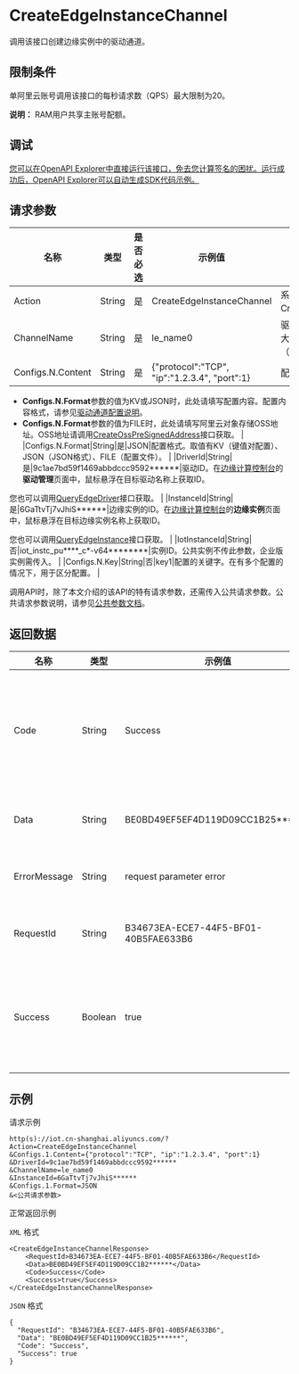 # CreateEdgeInstanceChannel

调用该接口创建边缘实例中的驱动通道。

## 限制条件

单阿里云账号调用该接口的每秒请求数（QPS）最大限制为20。

**说明：** RAM用户共享主账号配额。

## 调试

[您可以在OpenAPI Explorer中直接运行该接口，免去您计算签名的困扰。运行成功后，OpenAPI Explorer可以自动生成SDK代码示例。](https://api.aliyun.com/#product=Iot&api=CreateEdgeInstanceChannel&type=RPC&version=2018-01-20)

## 请求参数

|名称|类型|是否必选|示例值|描述|
|--|--|----|---|--|
|Action|String|是|CreateEdgeInstanceChannel|系统规定参数。取值：CreateEdgeInstanceChannel。 |
|ChannelName|String|是|le\_name0|驱动通道名称。支持中文、英文大小写字母、数字和下划线（\_），长度限制1~30个字符。 |
|Configs.N.Content|String|是|\{"protocol":"TCP", "ip":"1.2.3.4", "port":1\}|配置内容。

 -   **Configs.N.Format**参数的值为KV或JSON时，此处请填写配置内容。配置内容格式，请参见[驱动通道配置说明](~~172321~~)。
-   **Configs.N.Format**参数的值为FILE时，此处请填写阿里云对象存储OSS地址。OSS地址请调用[CreateOssPreSignedAddress](~~155858~~)接口获取。 |
|Configs.N.Format|String|是|JSON|配置格式。取值有KV（键值对配置）、JSON（JSON格式）、FILE（配置文件）。 |
|DriverId|String|是|9c1ae7bd59f1469abbdccc9592\*\*\*\*\*\*|驱动ID。在[边缘计算控制台](https://iot.console.aliyun.com/le/instance/list)的**驱动管理**页面中，鼠标悬浮在目标驱动名称上获取ID。

 您也可以调用[QueryEdgeDriver](~~155776~~)接口获取。 |
|InstanceId|String|是|6GaTtvTj7vJhiS\*\*\*\*\*\*|边缘实例的ID。在[边缘计算控制台](https://iot.console.aliyun.com/le/instance/list)的**边缘实例**页面中，鼠标悬浮在目标边缘实例名称上获取ID。

 您也可以调用[QueryEdgeInstance](~~135214~~)接口获取。 |
|IotInstanceId|String|否|iot\_instc\_pu\*\*\*\*\_c\*-v64\*\*\*\*\*\*\*\*|实例ID。公共实例不传此参数，企业版实例需传入。 |
|Configs.N.Key|String|否|key1|配置的关键字。在有多个配置的情况下，用于区分配置。 |

调用API时，除了本文介绍的该API的特有请求参数，还需传入公共请求参数。公共请求参数说明，请参见[公共参数文档](~~135196~~)。

## 返回数据

|名称|类型|示例值|描述|
|--|--|---|--|
|Code|String|Success|接口返回码。Success表示成功，其它表示错误码。详情请参见[错误码](~~135200~~)。 |
|Data|String|BE0BD49EF5EF4D119D09CC1B25\*\*\*\*\*\*|调用成功时返回的驱动通道ID。 |
|ErrorMessage|String|request parameter error|调用失败时，返回的出错信息。 |
|RequestId|String|B34673EA-ECE7-44F5-BF01-40B5FAE633B6|阿里云为该请求生成的唯一标识符。 |
|Success|Boolean|true|表示是否调用成功。true表示调用成功，false表示调用失败。 |

## 示例

请求示例

```
http(s)://iot.cn-shanghai.aliyuncs.com/?Action=CreateEdgeInstanceChannel
&Configs.1.Content={"protocol":"TCP", "ip":"1.2.3.4", "port":1}
&DriverId=9c1ae7bd59f1469abbdccc9592******
&ChannelName=le_name0
&InstanceId=6GaTtvTj7vJhiS******
&Configs.1.Format=JSON
&<公共请求参数>
```

正常返回示例

`XML` 格式

```
<CreateEdgeInstanceChannelResponse>
    <RequestId>B34673EA-ECE7-44F5-BF01-40B5FAE633B6</RequestId>
    <Data>BE0BD49EF5EF4D119D09CC1B2******</Data>
    <Code>Success</Code>
    <Success>true</Success>
</CreateEdgeInstanceChannelResponse>
```

`JSON` 格式

```
{
  "RequestId": "B34673EA-ECE7-44F5-BF01-40B5FAE633B6",
  "Data": "BE0BD49EF5EF4D119D09CC1B25******",
  "Code": "Success",
  "Success": true
}
```

